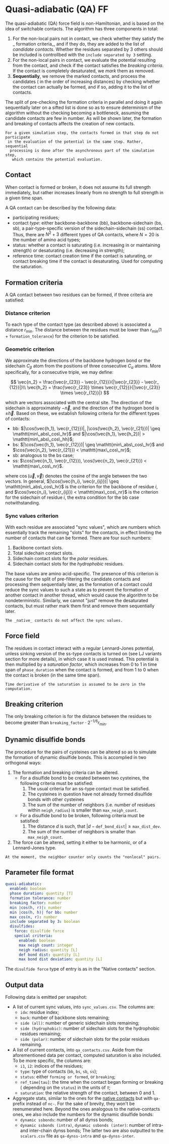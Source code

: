 # Quasi-adiabatic (QA) FF

The quasi-adiabatic (QA) force field is non-Hamiltonian, and is based on the
idea of switchable contacts. The algorithm has three components in total:

1. For the non-local pairs not in contact, we check whether they satisfy the _
   formation criteria_, and if they do, they are added to the list of _candidate
   contacts_. Whether the residues separated by 3 others should be included is
   controllbed with the `include separated by 3` setting.
2. For the non-local pairs in contact, we evaluate the potential resulting from
   the contact, and check if the contact satisfies the _breaking criteria_. If
   the contact is completely desaturated, we *mark* them as removed.
3. **Sequentially**, we remove the marked contacts, and process the candidates (
   in the order of increasing distances) by checking whether the contact can
   actually be formed, and if so, adding it to the list of contacts.

The split of pre-checking the formation criteria in parallel and doing it again
sequentially later on a sifted list is done so as to ensure determinism of the
algorithm without the checking becoming a bottleneck, assuming the candidate
contacts are few in number. As will be shown later, the formation and breaking
of contacts affects the creation of new contacts.

```{note}
For a given simulation step, the contacts formed in that step do not participate
 in the evaluation of the potential in the same step. Rather, sequential
  processing is done after the asynchronous part of the simulation step,
   which contains the potential evaluation.
```

## Contact

When contact is formed or broken, it does not assume its full strength
immediately, but rather increases linearly from no strength to full strength in
a given time span.

A QA contact can be described by the following data:

- participating residues;
- contact _type_: either backbone-backbone (bb), backbone-sidechain (bs, sb), a
  pair-type-specific version of the sidechain-sidechain (ss) contact. Thus,
  there are $N^2+3$ different types of QA contacts, where $N=20$ is the number
  of amino acid types;
- status: whether a contact is saturating (i.e. increasing in or maintaining
  strength) or desaturating (i.e. decreasing in strength);
- reference time: contact creation time if the contact is saturating, or contact
  breaking time if the contact is desaturating. Used for computing the
  saturation.

## Formation criteria

A QA contact between two residues can be formed, if three criteria are
satisfied:

### Distance criterion

To each type of the contact type (as described above) is associated a distance
$r_{\textrm{min}}$. The distance between the residues must be lower than $r_
{\textrm{min}}(1+\mathtt{formation\_tolerance})$ for the criterion to be
satisfied.

### Geometric criterion

We approximate the directions of the backbone hydrogen bond or the sidechain $C_
\beta$ atom from the positions of three consecutive $C_\alpha$ atoms. More
specifically, for a consecutive triple, we may define:

$$ \vec{n_2} = \frac{\vec{r_{23}} - \vec{r_{12}}}{|\vec{r_{23}} - \vec{r_
{12}}|}\\ \vec{h_2} = \frac{\vec{r_{23}} \times \vec{r_{12}}}{|\vec{r_{23}}
\times \vec{r_{12}}|} $$

which are vectors associated with the central site. The direction of the
sidechain is approximately $-\vec{n}$, and the direction of the hydrogen bond is
$\pm \vec{h}$. Based on these, we establish following criteria for the different
types of contacts:

- bb: $|\cos(\vec{h_1}, \vec{r_{12}})|, |\cos(\vec{h_2}, \vec{r_{21}})| \geq
  \mathtt{min\_abs\_cos\_hr}$ and $|\cos(\vec{h_1}, \vec{h_2})| >
  \mathtt{min\_abs\_cos\_hh}$;
- bs: $|\cos(\vec{h_1}, \vec{r_{12}})| \geq \mathtt{min\_abs\_cos\_hr}$ and
  $\cos(\vec{n_2}, \vec{r_{21}}) < \mathtt{max\_cos\_nr}$;
- sb: analogous to the bs case;
- ss: $\cos(\vec{n_1}, \vec{r_{12}}), \cos(\vec{n_2}, \vec{r_{21}}) <
  \mathtt{max\_cos\_nr}$.

where $\cos(\vec{u}, \vec{v})$ denotes the cosine of the angle between the two
vectors. In general, $|\cos(\vec{h_i}, \vec{r_{ij}})| \geq
\mathtt{min\_abs\_cos\_hr}$ is the criterion for the backbone of residue $i$,
and $\cos(\vec{n_i}, \vec{r_{ij}}) < \mathtt{max\_cos\_nr}$ is the criterion for
the sidechain of residue $i$, the extra condition for the bb case
notwithstanding.

### Sync values criterion

With each residue are associated "sync values", which are numbers which
essentially track the remaining "slots" for the contacts, in effect limiting the
number of contacts that can be formed. There are four such numbers:

1. Backbone contact slots.
2. Total sidechain contact slots.
3. Sidechain contact slots for the _polar_ residues.
4. Sidechain contact slots for the _hydrophobic_ residues.

The base values are amino acid-specific. The presence of this criterion is the
cause for the split of pre-filtering the candidate contacts and processing them
sequentially later, as the formation of a contact could reduce the sync values
to such a state as to prevent the formation of another contact in another
thread, which would cause the algorithm to be nondeterministic. Similarly, we
cannot "just" remove the desaturated contacts, but must rather mark them first
and remove them sequentially later.

```{note}
The _native_ contacts do not affect the sync values.
```

## Force field

The residues in contact interact with a regular Lennard-Jones potential, unless
sinking version of the ss-type contacts is turned on (see LJ variants section
for more details), in which case it is used instead. This potential is then
multiplied by a _saturation factor_, which increases from $0$ to $1$ in time
span of $\mathtt{phase\_duration}$ when the contact is formed, and from $1$ to
$0$ when the contact is broken (in the same time span).

```{note}
Time derivative of the saturation is assumed to be zero in the computation.
```

## Breaking criterion

The only breaking criterion is for the distance between the residues to become
greater than $\mathtt{breaking\_factor} \cdot 2^{-1/6} r_{\textrm{min}}$.

## Dynamic disulfide bonds

The procedure for the pairs of cysteines can be altered so as to simulate the
formation of dynamic disulfide bonds. This is accomplied in two orthogonal ways:

1. The formation and breaking criteria can be altered.
    - For a disulfide bond to be created between two cysteines, the following
      criteria must be satisfied:
        1. The usual criteria for an ss-type contact must be satisfied.
        2. The cysteines in question have not already formed disulfide bonds
           with other cysteines
        3. The sum of the number of neighbors (i.e. number of residues within
           $\mathtt{neigh\_radius}$) is smaller than
           $\mathtt{max\_neigh\_count}$.
    - For a disulfide bond to be broken, following criteria must be satisfied:
        1. The distance $d$ is such, that $|d - \mathtt{def\_bond\_dist}| \geq
           \mathtt{max\_dist\_dev}$.
        2. The sum of the number of neighbors is smaller than
           $\mathtt{max\_neigh\_count}$.
2. The force can be altered, setting it either to be harmonic, or of a
   Lennard-Jones type.

```{warning}
At the moment, the neighbor counter only counts the "nonlocal" pairs.
```

## Parameter file format

```yaml
quasi-adiabatic:
  enabled: boolean
  phase duration: quantity [T]
  formation tolerance: number
  breaking factor: number
  min |cos(h, r)|: number
  min |cos(h, h)| for bb: number
  max cos(n, r): number
  include separated by 3: boolean
  disulfides:
    force: disulfide force
    special criteria:
      enabled: boolean
      max neigh count: integer
      neigh radius: quantity [L]
      def bond dist: quantity [L]
      max bond dist deviation: quantity [L]
```

The `disulfide force` type of entry is as in the "Native contacts" section.

## Output data

Following data is emitted per snapshot:

- A list of current sync values, into `sync_values.csv`. The columns are:
    - `idx`: residue index;
    - `back`: number of backbone slots remaining;
    - `side (all)`: number of generic sidechain slots remaining;
    - `side (hydrophobic)`: number of sidechain slots for the hydrophobic
      residues remaining;
    - `side (polar)`: number of sidechain slots for the polar residues
      remaining.
- A list of current contacts, into `qa_contacts.csv`. Aside from the
  aforementioned data per contact, computed saturation is also included. To be
  more specific, the columns are:
    - `i1`, `i2`: indices of the residues;
    - `type`: type of contacts (`bb`, `bs`, `sb`, `ss`);
    - `status`: either `forming or formed`, or `breaking`;
    - `ref_time[tau]`: the time when the contact began forming or breaking (
      depending on the `status`) in the units of $\tau$;
    - `saturation`: the relative strength of the contact, between $0$ and $1$.
- Aggregate stats, similar to the ones for the [native contacts](nat_cont.md)
  but with `qa-` prefix instead of `nc-`. For the sake of brevity, they won't be
  reenumerated here. Beyond the ones analogous to the native-contacts ones, we
  also include the numbers for the dynamic disulfide bonds:
    - `dynamic ssbonds`: number of all dynss bonds;
    - `dynamic ssbonds (intra)`, `dynamic ssbonds (inter)`: number of intra- and
      inter-chain dynss bonds; The latter two are also outputted to
      the `scalars.csv` file as `qa-dynss-intra` and `qa-dynss-inter`.